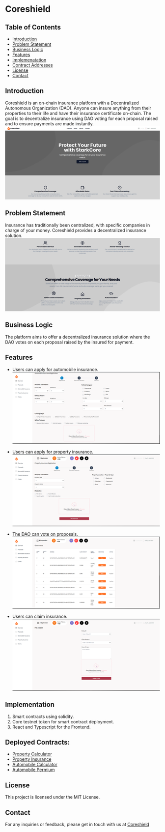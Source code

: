 # Coreshield

## Table of Contents
- [Introduction](#introduction)
- [Problem Statement](#problem-statement)
- [Business Logic](#business-logic)
- [Features](#features)
- [Implemenatation](#implemenatation)
- [Contract Addresses](#usage)
- [License](#license)
- [Contact](#contact)

## Introduction
Coreshield is an on-chain insurance platform with a Decentralized Autonomous Organization (DAO). Anyone can insure anything from their properties to their life and have their insurance certificate on-chain. The goal is to decentralize insurance using DAO voting for each proposal raised and to ensure payments are made instantly.
![Landing Page](https://github.com/okste1234/CoreSure-Shield/blob/main/images/landing_page.png)

## Problem Statement
Insurance has traditionally been centralized, with specific companies in charge of your money. Coreshield provides a decentralized insurance solution.
![Problem Statement](https://github.com/okste1234/CoreSure-Shield/blob/main/images/landing_page2.png)

## Business Logic
The platform aims to offer a decentralized insurance solution where the DAO votes on each proposal raised by the insured for payment.

## Features
- Users can apply for automobile insurance.
![auto_insurance](https://github.com/okste1234/CoreSure-Shield/blob/main/images/auto_insurance.png)

- Users can apply for property insurance.
![property_insurance](https://github.com/okste1234/CoreSure-Shield/blob/main/images/property_insurance.png)

- The DAO can vote on proposals.
![Proposals](https://github.com/okste1234/CoreSure-Shield/blob/main/images/proposals.png)

- Users can claim insurance.
![Claims](https://github.com/okste1234/CoreSure-Shield/blob/main/images/claims.png)

## Implementation
1. Smart contracts using solidity.
2. Core testnet token for smart contract deployment.
3. React and Typescript for the Frontend.

## Deployed Contracts:
- [Property Calculator](https://scan.test.btcs.network/address/0x23bD024773243fe2630FA0054473d23a0253a962)
- [Property Insurance](https://scan.test.btcs.network/address/0xcdbDBa075c33D8d7996d45a06D2e1b39880F759a)
- [Automobile Calculator](https://scan.test.btcs.network/address/0x5a83E641338C2096ce076D505242A064682bBBbF) 
- [Automobile Permium](https://scan.test.btcs.network/address/0xDfEafEae7A88b1defa72F292449F4D749a53362f)

## License
This project is licensed under the MIT License.

## Contact
For any inquiries or feedback, please get in touch with us at [Coreshield](https://github.com/okste1234/CoreSure-Shield)
